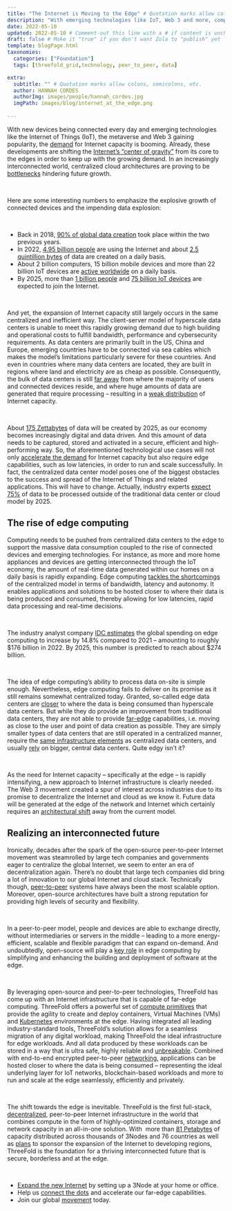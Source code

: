 ```yaml
---
title: "The Internet is Moving to the Edge" # Quotation marks allow colons, semicolons, etc.
description: "With emerging technologies like IoT, Web 3 and more, computing needs to be pushed from centralized data centers to the edge of the network. Learn why ThreeFold is the ideal foundation for a thriving interconnected future." # Quotation marks allow colons, semicolons, etc.
date: 2022-05-10
updated: 2022-05-10 # Comment-out this line with a # if content is unchanged
draft: false # Make it "true" if you don't want Zola to "publish" yet
template: blogPage.html
taxonomies:
  categories: ["Foundation"]
  tags: [threefold_grid,technology, peer_to_peer, data]

extra:
  subtitle: "" # Quotation marks allow colons, semicolons, etc.
  author: HANNAH CORDES
  authorImg: images/people/hannah_cordes.jpg
  imgPath: images/blog/internet_at_the_edge.png
  
---
```


With new devices being connected every day and emerging technologies like the Internet of Things (IoT), the metaverse and Web 3 gaining popularity, the [demand](https://www.cbre.com/en/insights/reports/north-america-data-center-trends-h2-2021) for Internet capacity is booming. Already, these developments are shifting the [Internet’s “center of gravity”](https://www.securityinfowatch.com/perimeter-security/physical-hardening/article/21263002/real-words-or-buzzwords-edge-cloud-and-the-evolving-internet) from its core to the edges in order to keep up with the growing demand. In an increasingly interconnected world, centralized cloud architectures are proving to be [bottlenecks](https://www.forbes.com/sites/forbestechcouncil/2022/03/25/demystifying-edge-technology/) hindering future growth.

<br/>

Here are some interesting numbers to emphasize the explosive growth of connected devices and the impending data explosion:

<br/>

* Back in 2018, [90% of global data creation](https://www.securityinfowatch.com/perimeter-security/physical-hardening/article/21263002/real-words-or-buzzwords-edge-cloud-and-the-evolving-internet) took place within the two previous years.
* In 2022, [4.95 billion people](https://www.securityinfowatch.com/perimeter-security/physical-hardening/article/21263002/real-words-or-buzzwords-edge-cloud-and-the-evolving-internet) are using the Internet and about [2.5 quintillion bytes](https://www.securityinfowatch.com/perimeter-security/physical-hardening/article/21263002/real-words-or-buzzwords-edge-cloud-and-the-evolving-internet) of data are created on a daily basis.
* About 2 billion computers, 15 billion mobile devices and more than 22 billion IoT devices are [active worldwide](https://www.securityinfowatch.com/perimeter-security/physical-hardening/article/21263002/real-words-or-buzzwords-edge-cloud-and-the-evolving-internet) on a daily basis.
* By 2025, more than [1 billion people](https://www.cisco.com/c/en/us/solutions/executive-perspectives/annual-internet-report/index.html) and [75 billion IoT devices](https://www.statista.com/statistics/471264/iot-number-of-connected-devices-worldwide/#:~:text=Internet%20of%20Things%20%2D%20number%20of%20connected%20devices%20worldwide%202015%2D2025&text=By%202025%2C%20forecasts%20suggest%20that,IoT%20installed%20base%20in%202019.) are expected to join the Internet.

<br/>

And yet, the expansion of Internet capacity still largely occurs in the same centralized and inefficient way. The client-server model of hyperscale data centers is unable to meet this rapidly growing demand due to high building and operational costs to fulfill bandwidth, performance and cybersecurity requirements. As data centers are primarily built in the US, China and Europe, emerging countries have to be connected via sea cables which makes the model’s limitations particularly severe for these countries. And even in countries where many data centers are located, they are built in regions where land and electricity are as cheap as possible. Consequently, the bulk of data centers is still [far away](https://www.securityinfowatch.com/perimeter-security/physical-hardening/article/21263002/real-words-or-buzzwords-edge-cloud-and-the-evolving-internet) from where the majority of users and connected devices reside, and where huge amounts of data are generated that require processing – resulting in a [weak distribution](https://library.threefold.me/info/threefold#/tfgrid/threefold__grid_valuation?id=what39s-the-potential-of-the-threefold-grid) of Internet capacity.

<br/>

About [175 Zettabytes](https://www.seagate.com/files/www-content/our-story/rethink-data/files/Rethink_Data_Report_2020.pdf) of data will be created by 2025, as our economy becomes increasingly digital and data driven. And this amount of data needs to be captured, stored and activated in a secure, efficient and high-performing way. So, the aforementioned technological use cases will not only [accelerate the demand](https://www.cbre.com/en/insights/reports/north-america-data-center-trends-h2-2021) for Internet capacity but also require edge capabilities, such as low latencies, in order to run and scale successfully. In fact, the centralized data center model poses one of the biggest obstacles to the success and spread of the Internet of Things and related applications. This will have to change. Actually, industry experts [expect 75%](https://www.i-scoop.eu/edge-computing-explained/) of data to be processed outside of the traditional data center or cloud model by 2025.

## The rise of edge computing

Computing needs to be pushed from centralized data centers to the edge to support the massive data consumption coupled to the rise of connected devices and emerging technologies. For instance, as more and more home appliances and devices are getting interconnected through the IoT economy, the amount of real-time data generated within our homes on a daily basis is rapidly expanding. Edge computing [tackles the shortcomings](https://www.i-scoop.eu/edge-computing-explained/) of the centralized model in terms of bandwidth, latency and autonomy. It enables applications and solutions to be hosted closer to where their data is being produced and consumed, thereby allowing for low latencies, rapid data processing and real-time decisions. 

<br/>

The industry analyst company [IDC estimates](https://www.idc.com/getdoc.jsp?containerId=prUS48772522) the global spending on edge computing to increase by 14.8% compared to 2021 – amounting to roughly $176 billion in 2022. By 2025, this number is predicted to reach about $274 billion.

<br/>

The idea of edge computing’s ability to process data on-site is simple enough. Nevertheless, edge computing fails to deliver on its promise as it still remains somewhat centralized today. Granted, so-called edge data centers are [closer](https://stlpartners.com/articles/edge-computing/edge-data-centres/) to where the data is being consumed than hyperscale data centers. But while they do provide an improvement from traditional data centers, they are not able to provide [far-edge](https://www.thefastmode.com/expert-opinion/23002-what-are-various-types-of-edge-computing-that-exist-today) capabilities, i.e. moving as close to the user and point of data creation as possible. They are simply smaller types of data centers that are still operated in a centralized manner, require the [same infrastructure elements](https://connectorsupplier.com/how-the-rise-of-edge-computing-will-reshape-the-data-center-landscape/) as centralized data centers, and usually [rely](https://www.techtarget.com/searchdatacenter/definition/edge-data-center) on bigger, central data centers. Quite edgy isn’t it?

<br/>

As the need for Internet capacity – specifically at the edge – is rapidly intensifying, a new approach to Internet infrastructure is clearly needed. The Web 3 movement created a spur of interest across industries due to its promise to decentralize the Internet and cloud as we know it. Future data will be generated at the edge of the network and Internet which certainly requires an [architectural shift](https://www.forbes.com/sites/forbestechcouncil/2022/03/25/demystifying-edge-technology/) away from the current model.

## Realizing an interconnected future

Ironically, decades after the spark of the open-source peer-to-peer Internet movement was steamrolled by large tech companies and governments eager to centralize the global Internet, we seem to enter an era of decentralization again. There’s no doubt that large tech companies did bring a lot of innovation to our global Internet and cloud stack. Technically though, [peer-to-peer](https://threefold.io/blog/post/p2p_web3/) systems have always been the most scalable option. Moreover, open-source architectures have built a strong reputation for providing high levels of security and flexibility. 

<br/>

In a peer-to-peer model, people and devices are able to exchange directly, without intermediaries or servers in the middle – leading to a more energy-efficient, scalable and flexible paradigm that can expand on-demand. And undoubtedly, open-source will play a [key role](https://news.crunchbase.com/news/edge-computing-said-quissal-zededa/) in edge computing by simplifying and enhancing the building and deployment of software at the edge.

<br/>

By leveraging open-source and peer-to-peer technologies, ThreeFold has come up with an Internet infrastructure that is capable of far-edge computing. ThreeFold offers a powerful set of [compute primitives](https://threefold.io/blog/post/building_a_new_internet_from_the_ground_up_3/) that provide the agility to create and deploy containers, Virtual Machines (VMs) and [Kubernetes](https://library.threefold.me/info/threefold#/technology/threefold__zkube?id=zkube) environments at the edge. Having integrated all leading industry-standard tools, ThreeFold’s solution allows for a seamless migration of any digital workload, making ThreeFold the ideal infrastructure for edge workloads. And all data produced by these workloads can be stored in a way that is ultra safe, highly reliable and [unbreakable](https://library.threefold.me/info/threefold#/technology/qsss/threefold__qsss_home?id=quantum-safe-storage-system). Combined with end-to-end encrypted peer-to-peer [networking](https://library.threefold.me/info/threefold#/technology/threefold__planetary_network?id=planetary-network), applications can be hosted closer to where the data is being consumed – representing the ideal underlying layer for IoT networks, blockchain-based workloads and more to run and scale at the edge seamlessly, efficiently and privately.

<br/>

The shift towards the edge is inevitable. ThreeFold is the first full-stack, [decentralized](https://coincheckup.com/blog/threefold-is-the-decentralized-web-the-future-of-the-internet/), peer-to-peer Internet infrastructure in the world that combines compute in the form of highly-optimized containers, storage and network capacity in an all-in-one solution. With  more than [81 Petabytes](https://threefold.io/) of capacity distributed across thousands of 3Nodes and 76 countries as well as [plans](https://threefold.io/blog/post/connecting_the_dots/) to sponsor the expansion of the Internet to developing regions, ThreeFold is the foundation for a thriving interconnected future that is secure, borderless and at the edge.

<br/>

* [Expand the new Internet](https://threefold.io/blog/post/what_is_farming/) by setting up a 3Node at your home or office.
* Help us [connect the dots](https://threefold.io/blog/post/connecting_the_dots/) and accelerate our far-edge capabilities.
* Join our global [movement](https://t.me/threefold) today.
